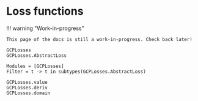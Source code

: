 # Loss functions

!!! warning "Work-in-progress"

    This page of the docs is still a work-in-progress. Check back later!

```@docs
GCPLosses
GCPLosses.AbstractLoss
```

```@autodocs
Modules = [GCPLosses]
Filter = t -> t in subtypes(GCPLosses.AbstractLoss)
```

```@docs
GCPLosses.value
GCPLosses.deriv
GCPLosses.domain
```
